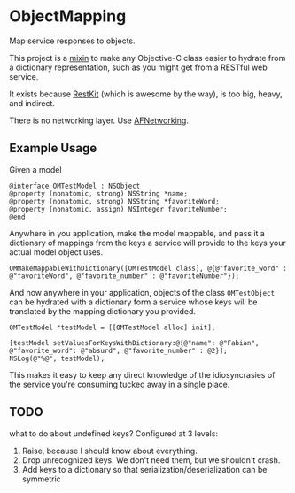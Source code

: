 # ObjectMapping

Map service responses to objects.

This project is a [mixin](http://en.wikipedia.org/wiki/Mixin) to make any Objective-C class easier to hydrate from a dictionary representation, such as you might get from a RESTful web service.

It exists because [RestKit](https://github.com/RestKit/RestKit) (which is awesome by the way), is too big, heavy, and indirect.

There is no networking layer. Use [AFNetworking](https://github.com/AFNetworking/AFNetworking).

## Example Usage

Given a model

	@interface OMTestModel : NSObject
	@property (nonatomic, strong) NSString *name;
	@property (nonatomic, strong) NSString *favoriteWord;
	@property (nonatomic, assign) NSInteger favoriteNumber;
	@end

Anywhere in you application, make the model mappable, and pass it a dictionary of mappings from the keys a service will provide to the keys your actual model object uses. 

	OMMakeMappableWithDictionary([OMTestModel class], @{@"favorite_word" : @"favoriteWord", @"favorite_number" : @"favoriteNumber"});
	
And now anywhere in your application, objects of the class `OMTestObject` can be hydrated with a dictionary form a service whose keys will be translated by the mapping dictionary you provided.

	OMTestModel *testModel = [[OMTestModel alloc] init];
    
    [testModel setValuesForKeysWithDictionary:@{@"name": @"Fabian", @"favorite_word": @"absurd", @"favorite_number" : @2}];
    NSLog(@"%@", testModel);

This makes it easy to keep any direct knowledge of the idiosyncrasies of the service you're consuming tucked away in a single place.


## TODO
what to do about undefined keys?
Configured at 3 levels:

1. Raise, because I should know about everything.
2. Drop unrecognized keys. We don't need them, but we shouldn't crash.
3. Add keys to a dictionary so that serialization/deserialization can be symmetric